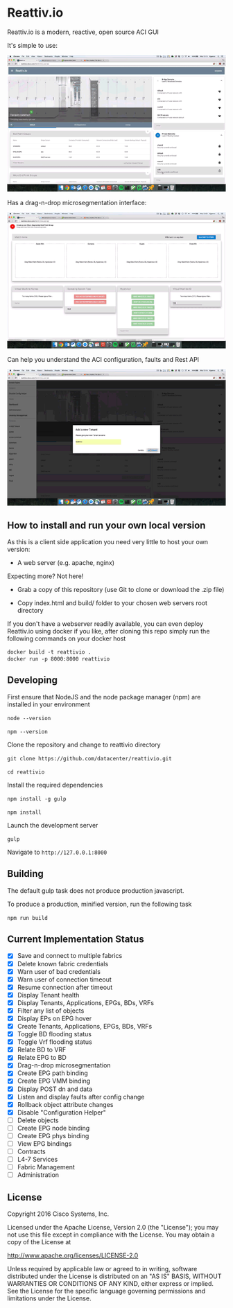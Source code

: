 # Reattiv.io

Reattiv.io is a modern, reactive, open source ACI GUI 

It's simple to use:

![Mini clip of main interface](readme/reattivio-intro.gif?raw=true "Reattiv.io main interface")

Has a drag-n-drop microsegmentation interface:

![Mini clip of dropping a match item in a microsegmentation bucket](readme/reattivio-useg.gif?raw=true "Reattiv.io drag-n-drop interface")

Can help you understand the ACI configuration, faults and Rest API

![Mini clip of configuration helper](readme/reattivio-ch.gif?raw=true "Reattiv.io configuration helper")


## How to install and run your own local version

As this is a client side application you need very little to host your own version:

- A web server (e.g. apache, nginx)

Expecting more? Not here! 

- Grab a copy of this repository (use Git to clone or download the .zip file) 

- Copy index.html and build/ folder to your chosen web servers root directory

If you don't have a webserver readily available, you can even deploy Reattiv.io using docker if you like, after cloning this
repo simply run the following commands on your docker host

```
docker build -t reattivio .
docker run -p 8000:8000 reattivio
```

## Developing

First ensure that NodeJS and the node package manager (npm) are installed in your environment

`node --version`

`npm --version`

Clone the repository and change to reattivio directory

`git clone https://github.com/datacenter/reattivio.git`  

`cd reattivio`

Install the required dependencies

`npm install -g gulp`

`npm install`

Launch the development server

`gulp`

Navigate to `http://127.0.0.1:8000`

## Building

The default gulp task does not produce production javascript.

To produce a production, minified version, run the following task

`npm run build`

## Current Implementation Status

- [x] Save and connect to multiple fabrics
- [x] Delete known fabric credentials
- [x] Warn user of bad credentials
- [x] Warn user of connection timeout
- [x] Resume connection after timeout 
- [x] Display Tenant health
- [x] Display Tenants, Applications, EPGs, BDs, VRFs 
- [x] Filter any list of objects
- [x] Display EPs on EPG hover 
- [x] Create Tenants, Applications, EPGs, BDs, VRFs
- [x] Toggle BD flooding status
- [x] Toggle Vrf flooding status
- [x] Relate BD to VRF
- [x] Relate EPG to BD
- [x] Drag-n-drop microsegmentation
- [x] Create EPG path binding
- [x] Create EPG VMM binding
- [x] Display POST dn and data
- [x] Listen and display faults after config change
- [x] Rollback object attribute changes 
- [x] Disable "Configuration Helper" 
- [ ] Delete objects
- [ ] Create EPG node binding
- [ ] Create EPG phys binding
- [ ] View EPG bindings
- [ ] Contracts
- [ ] L4-7 Services
- [ ] Fabric Management
- [ ] Administration

## License

Copyright 2016 Cisco Systems, Inc.

Licensed under the Apache License, Version 2.0 (the "License");
you may not use this file except in compliance with the License.
You may obtain a copy of the License at

http://www.apache.org/licenses/LICENSE-2.0

Unless required by applicable law or agreed to in writing, software
distributed under the License is distributed on an "AS IS" BASIS,
WITHOUT WARRANTIES OR CONDITIONS OF ANY KIND, either express or implied.
See the License for the specific language governing permissions and
limitations under the License.


